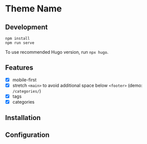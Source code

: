 # Theme Name

## Development

```
npm install
npm run serve
```

To use recommended Hugo version, run `npx hugo`.

## Features

- [x] mobile-first
- [x] stretch `<main>` to avoid additional space below `<footer>` (demo: `/categories/`)
- [x] tags
- [x] categories

## Installation

## Configuration
